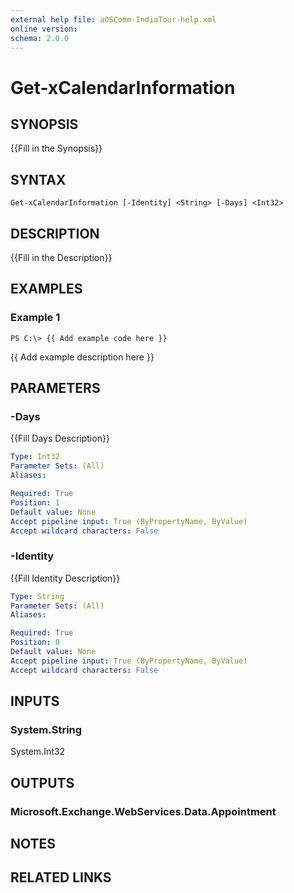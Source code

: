 ```yaml
---
external help file: aOSComm-IndiaTour-help.xml
online version: 
schema: 2.0.0
---
```


# Get-xCalendarInformation

## SYNOPSIS
{{Fill in the Synopsis}}

## SYNTAX

```
Get-xCalendarInformation [-Identity] <String> [-Days] <Int32>
```

## DESCRIPTION
{{Fill in the Description}}

## EXAMPLES

### Example 1
```
PS C:\> {{ Add example code here }}
```

{{ Add example description here }}

## PARAMETERS

### -Days
{{Fill Days Description}}

```yaml
Type: Int32
Parameter Sets: (All)
Aliases: 

Required: True
Position: 1
Default value: None
Accept pipeline input: True (ByPropertyName, ByValue)
Accept wildcard characters: False
```

### -Identity
{{Fill Identity Description}}

```yaml
Type: String
Parameter Sets: (All)
Aliases: 

Required: True
Position: 0
Default value: None
Accept pipeline input: True (ByPropertyName, ByValue)
Accept wildcard characters: False
```

## INPUTS

### System.String
System.Int32


## OUTPUTS

### Microsoft.Exchange.WebServices.Data.Appointment


## NOTES

## RELATED LINKS

